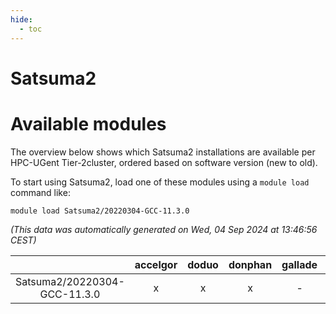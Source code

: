 ```yaml
---
hide:
  - toc
---
```


Satsuma2
========

# Available modules


The overview below shows which Satsuma2 installations are available per HPC-UGent Tier-2cluster, ordered based on software version (new to old).

To start using Satsuma2, load one of these modules using a `module load` command like:

```shell
module load Satsuma2/20220304-GCC-11.3.0
```

*(This data was automatically generated on Wed, 04 Sep 2024 at 13:46:56 CEST)*  

| |accelgor|doduo|donphan|gallade|joltik|shinx|skitty|
| :---: | :---: | :---: | :---: | :---: | :---: | :---: | :---: |
|Satsuma2/20220304-GCC-11.3.0|x|x|x|-|x|-|x|
